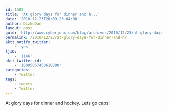 ```yaml
---
id: 1502
title: 'At glory days for dinner and h...'
date: '2010-12-23T20:09:23-04:00'
author: DizkoDan
layout: post
guid: 'http://www.cyberjunx.com/blog/archives/2010/12/23/at-glory-days-for-dinner-and-h/'
permalink: /2010/12/23/at-glory-days-for-dinner-and-h/
aktt_notify_twitter:
    - 'yes'
ljID:
    - '1146'
aktt_twitter_id:
    - '18095857450618880'
categories:
    - Twitter
tags:
    - tweets
    - Twitter
---
```


At glory days for dinner and hockey. Lets go caps!